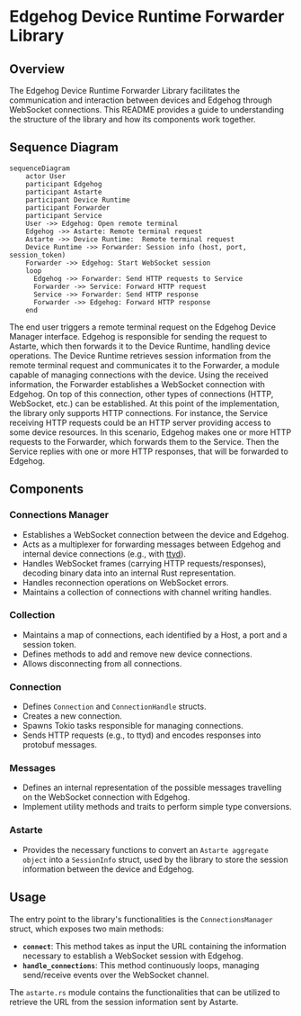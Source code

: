 <!---
  Copyright 2023 SECO Mind Srl
  SPDX-License-Identifier: Apache-2.0
-->

# Edgehog Device Runtime Forwarder Library

## Overview

The Edgehog Device Runtime Forwarder Library facilitates the communication and interaction
between devices and Edgehog through WebSocket connections. This README provides a guide to
understanding the structure of the library and how its components work together.

## Sequence Diagram

```mermaid
sequenceDiagram
    actor User
    participant Edgehog
    participant Astarte
    participant Device Runtime
    participant Forwarder
    participant Service
    User ->> Edgehog: Open remote terminal
    Edgehog ->> Astarte: Remote terminal request
    Astarte ->> Device Runtime:  Remote terminal request
    Device Runtime ->> Forwarder: Session info (host, port, session_token)
    Forwarder ->> Edgehog: Start WebSocket session
    loop
      Edgehog ->> Forwarder: Send HTTP requests to Service
      Forwarder ->> Service: Forward HTTP request
      Service ->> Forwarder: Send HTTP response
      Forwarder ->> Edgehog: Forward HTTP response
    end
```

The end user triggers a remote terminal request on the Edgehog Device Manager interface. Edgehog is responsible for
sending the request to Astarte, which then forwards it to the Device Runtime, handling device operations.
The Device Runtime retrieves session information from the remote terminal request and communicates it to the Forwarder,
a module capable of managing connections with the device.
Using the received information, the Forwarder establishes a WebSocket connection with Edgehog. On top of this
connection, other types of connections (HTTP, WebSocket, etc.) can be established. At this point of the implementation, 
the library only supports HTTP connections. For instance, the Service receiving HTTP requests could be an HTTP server 
providing access to some device resources. In this scenario, Edgehog makes one or more HTTP requests to the Forwarder, 
which forwards them to the Service. Then the Service replies with one or more HTTP responses, that will be forwarded 
to Edgehog.

## Components

### Connections Manager

- Establishes a WebSocket connection between the device and Edgehog.
- Acts as a multiplexer for forwarding messages between Edgehog and internal device connections (e.g., with
[ttyd](https://github.com/tsl0922/ttyd)).
- Handles WebSocket frames (carrying HTTP requests/responses), decoding binary data into an internal Rust representation.
- Handles reconnection operations on WebSocket errors.
- Maintains a collection of connections with channel writing handles.

### Collection

- Maintains a map of connections, each identified by a Host, a port and a session token.
- Defines methods to add and remove new device connections.
- Allows disconnecting from all connections.

### Connection

- Defines `Connection` and `ConnectionHandle` structs.
- Creates a new connection.
- Spawns Tokio tasks responsible for managing connections.
- Sends HTTP requests (e.g., to ttyd) and encodes responses into protobuf messages.

### Messages

- Defines an internal representation of the possible messages travelling on the WebSocket connection with Edgehog.
- Implement utility methods and traits to perform simple type conversions.

### Astarte

- Provides the necessary functions to convert an `Astarte aggregate object` into a `SessionInfo` struct, used by the 
library to store the session information between the device and Edgehog.

## Usage

The entry point to the library's functionalities is the `ConnectionsManager` struct, which exposes two main methods:

- **`connect`**: This method takes as input the URL containing the information necessary to establish a 
WebSocket session with Edgehog.
- **`handle_connections`**: This method continuously loops, managing send/receive events over the WebSocket channel.

The `astarte.rs` module contains the functionalities that can be utilized to retrieve
the URL from the session information sent by Astarte.
